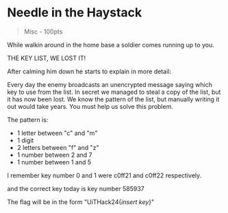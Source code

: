 # Needle in the Haystack 

> Misc - 100pts

While walkin around in the home base a soldier comes running up to you.

THE KEY LIST, WE LOST IT!

After calming him down he starts to explain in more detail:

Every day the enemy broadcasts an unencrypted message saying which key to use from the list.
In secret we managed to steal a copy of the list, but it has now been lost.
We know the pattern of the list, but manually writing it out would take years.
You must help us solve this problem.

The pattern is:

- 1 letter between "c" and "m"
- 1 digit
- 2 letters between "f" and "z"
- 1 number between 2 and 7
- 1 number between 1 and 5

I remember key number 0 and 1 were c0ff21 and c0ff22 respectively.

and the correct key today is key number 585937

The flag will be in the form "UiTHack24{*insert key*}"